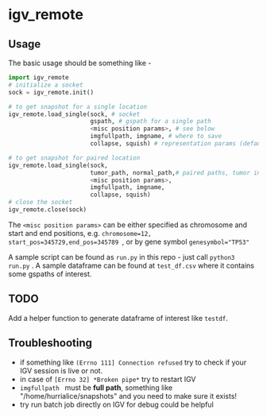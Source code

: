 # igv_remote

## Usage

The basic usage should be something like - 

```python
import igv_remote
# initialize a socket
sock = igv_remote.init()

# to get snapshot for a single location
igv_remote.load_single(sock, # socket
                       gspath, # gspath for a single path
                       <misc position params>, # see below
                       imgfullpath, imgname, # where to save
                       collapse, squish) # representation params (default=F,T)

# to get snapshot for paired location
igv_remote.load_single(sock, 
                       tumor_path, normal_path,# paired paths, tumor in the upper track
                       <misc position params>, 
                       imgfullpath, imgname, 
                       collapse, squish) 
# close the socket
igv_remote.close(sock)
```

The `<misc position params>` can be either specified as chromosome and start and end positions, e.g. `chromosome=12, start_pos=345729,end_pos=345789 `, or by gene symbol `genesymbol="TP53"`

A sample script can be found as `run.py` in this repo - just call `python3 run.py` . A sample dataframe can be found at `test_df.csv` where it contains some gspaths of interest.

## TODO

Add a helper function to generate dataframe of interest like `testdf`.

## Troubleshooting

* if something like `(Errno 111] Connection refused`  try to check if your IGV session is live or not.
* in case of `[Errno 32] *Broken pipe*` try to restart IGV
* `imgfullpath ` must be **full path**, something like "/home/hurrialice/snapshots" and you need to make sure it exists!
* try run batch job directly on IGV for debug could be helpful